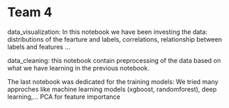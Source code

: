 # Team 4

data_visualization:
In this notebook we have been investing the data: distributions of the fearture and labels, correlations, relationship between labels and features ...

data_cleaning: this notebook contain preprocessing of the data based on what we have learning in the previous notebook.

The last notebook was dedicated for the training models:
We tried many approches like machine learning models (xgboost, randomforest), deep learning,... PCA for feature importance



